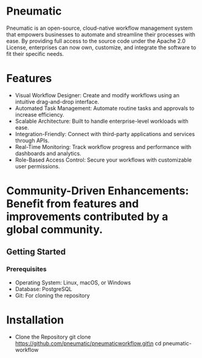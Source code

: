 
# Pneumatic
Pneumatic is an open-source, cloud-native workflow management system that empowers businesses to automate and streamline their processes with ease. By providing full access to the source code under the Apache 2.0 License, enterprises can now own, customize, and integrate the software to fit their specific needs.
# Features
* Visual Workflow Designer: Create and modify workflows using an intuitive drag-and-drop interface.
* Automated Task Management: Automate routine tasks and approvals to increase efficiency.
* Scalable Architecture: Built to handle enterprise-level workloads with ease.
* Integration-Friendly: Connect with third-party applications and services through APIs.
* Real-Time Monitoring: Track workflow progress and performance with dashboards and analytics.
* Role-Based Access Control: Secure your workflows with customizable user permissions.
# Community-Driven Enhancements: Benefit from features and improvements contributed by a global community.
## Getting Started
### Prerequisites
* Operating System: Linux, macOS, or Windows
* Database: PostgreSQL
* Git: For cloning the repository
# Installation
* Clone the Repository
git clone https://github.com/pneumatic/pneumaticworkflow.git\n
cd pneumatic-workflow
